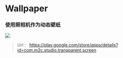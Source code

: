 # Wallpaper

### 使用照相机作为动态壁纸


![](http://upload-images.jianshu.io/upload_images/2215276-570e2fa766d02641.png?imageMogr2/auto-orient/strip%7CimageView2/2/w/1240)

>Url :      https://play.google.com/store/apps/details?id=com.m2c.studio.transparent.screen




